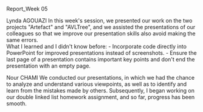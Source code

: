 Report_Week 05

Lynda AGOUAZI
In this week's session, we presented our work on the two projects "Artefact" and "AVLTree", and we assisted the presentations of our colleagues so that we improve our presentation skills also avoid making the same errors.  
What I learned and I didn't know  before:
        - Incorporate code directly into PowerPoint for improved presentations instead of screenshots.
        - Ensure the last page of a presentation contains important key points and don't end the presentation with an empty page.


Nour CHAMI
We conducted our presentations, in which we had the chance to analyze and understand various viewpoints, as well as to identify and learn from the mistakes made by others.
Subsequently, I began working on our double linked list homework assignment, and so far, progress has been smooth.


